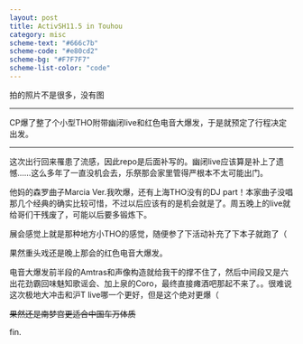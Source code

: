 ```yaml
---
layout: post
title: ActivSH11.5 in Touhou
category: misc
scheme-text: "#666c7b"
scheme-code: "#e80cd2"
scheme-bg: "#F7F7F7"
scheme-list-color: "code"
---
```



拍的照片不是很多，没有图

***
CP爆了整了个小型THO附带幽闭live和红色电音大爆发，于是就预定了行程决定出发。

***

这次出行回来罹患了流感，因此repo是后面补写的。幽闭live应该算是补上了遗憾……这么多年了一直没机会去，乐祭那会家里管得严根本不太可能出门。

他妈的森罗曲子Marcia Ver.我吹爆，还有上海THO没有的DJ part！本家曲子没唱那几个经典的确实比较可惜，不过以后应该有的是机会就是了。周五晚上的live就给哥们干残废了，可能以后要多锻炼下。

展会感觉上就是那种地方小THO的感觉，随便参了下活动补充了下本子就跑了（

果然重头戏还是晚上那会的红色电音大爆发。

电音大爆发前半段的Amtras和声像构造就给我干的撑不住了，然后中间段又是六出花劲霸回味魅知歌谣会、加上泉的Coro，最终直接瘫酒吧那起不来了。。很难说这次极地大冲击和沪T live哪一个更好，但是这个绝对更爆（

~~果然还是南梦宫更适合中国车万体质~~


fin.